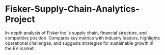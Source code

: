 # Fisker-Supply-Chain-Analytics-Project
In-depth analysis of Fisker Inc.'s supply chain, financial structure, and competitive position. Compares key metrics with industry leaders, highlights operational challenges, and suggests strategies for sustainable growth in the EV market.

